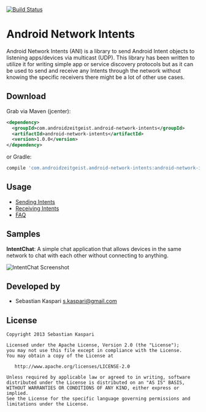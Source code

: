 [![Build Status](https://travis-ci.org/pocmo/Android-Network-Intents.svg?branch=master)](https://travis-ci.org/pocmo/Android-Network-Intents)

Android Network Intents
=======================
Android Network Intents (ANI) is a library to send Android Intent objects to listening
apps/devices via multicast (UDP). This library has been written to utilize it for
writing simple app or service discovery protocols but as it can be used to send and
receive any Intents through the network without knowing the specific receivers there
might be a lot of other use cases.

Download
--------

Grab via Maven (jcenter):
```xml
<dependency>
  <groupId>com.androidzeitgeist.android-network-intents</groupId>
  <artifactId>android-network-intents</artifactId>
  <version>1.0.0</version>
</dependency>
```
or Gradle:
```groovy
compile 'com.androidzeitgeist.android-network-intents:android-network-intents:1.0.0'
```


Usage
-----

 * [Sending Intents](https://github.com/pocmo/Android-Network-Intents/wiki/Sending-Intents)
 * [Receiving Intents](https://github.com/pocmo/Android-Network-Intents/wiki/Receiving-Intents)
 * [FAQ](https://github.com/pocmo/Android-Network-Intents/wiki/FAQ)

Samples
-------

**IntentChat**: A simple chat application that allows devices in the same network to chat with each other
without connecting to anything.

![IntentChat Screenshot][1]

Developed by
------------

* Sebastian Kaspari <s.kaspari@gmail.com>

License
-------

    Copyright 2013 Sebastian Kaspari

    Licensed under the Apache License, Version 2.0 (the "License");
    you may not use this file except in compliance with the License.
    You may obtain a copy of the License at

       http://www.apache.org/licenses/LICENSE-2.0

    Unless required by applicable law or agreed to in writing, software
    distributed under the License is distributed on an "AS IS" BASIS,
    WITHOUT WARRANTIES OR CONDITIONS OF ANY KIND, either express or implied.
    See the License for the specific language governing permissions and
    limitations under the License.

[1]: https://raw.github.com/pocmo/Android-Network-Intents/master/samples/IntentChat/screenshot.png
